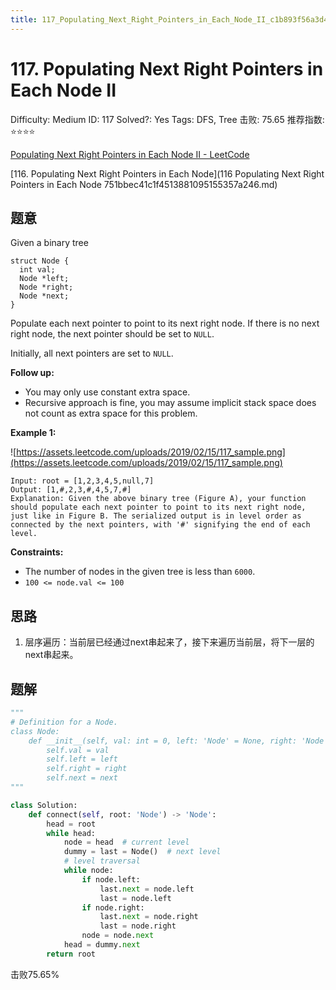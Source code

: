```yaml
---
title: 117_Populating_Next_Right_Pointers_in_Each_Node_II_c1b893f56a3d45fb99904734ddaf3a32
---
```


# 117. Populating Next Right Pointers in Each Node II

Difficulty: Medium
ID: 117
Solved?: Yes
Tags: DFS, Tree
击败: 75.65
推荐指数: ⭐⭐⭐⭐

[Populating Next Right Pointers in Each Node II - LeetCode](https://leetcode.com/problems/populating-next-right-pointers-in-each-node-ii/)

[116. Populating Next Right Pointers in Each Node](116 Populating Next Right Pointers in Each Node 751bbec41c1f4513881095155357a246.md) 

## 题意

Given a binary tree

```
struct Node {
  int val;
  Node *left;
  Node *right;
  Node *next;
}

```

Populate each next pointer to point to its next right node. If there is no next right node, the next pointer should be set to `NULL`.

Initially, all next pointers are set to `NULL`.

**Follow up:**

- You may only use constant extra space.
- Recursive approach is fine, you may assume implicit stack space does not count as extra space for this problem.

**Example 1:**

![https://assets.leetcode.com/uploads/2019/02/15/117_sample.png](https://assets.leetcode.com/uploads/2019/02/15/117_sample.png)

```
Input: root = [1,2,3,4,5,null,7]
Output: [1,#,2,3,#,4,5,7,#]
Explanation: Given the above binary tree (Figure A), your function should populate each next pointer to point to its next right node, just like in Figure B. The serialized output is in level order as connected by the next pointers, with '#' signifying the end of each level.

```

**Constraints:**

- The number of nodes in the given tree is less than `6000`.
- `100 <= node.val <= 100`

## 思路

1. 层序遍历：当前层已经通过next串起来了，接下来遍历当前层，将下一层的next串起来。

## 题解

```python
"""
# Definition for a Node.
class Node:
    def __init__(self, val: int = 0, left: 'Node' = None, right: 'Node' = None, next: 'Node' = None):
        self.val = val
        self.left = left
        self.right = right
        self.next = next
"""

class Solution:
    def connect(self, root: 'Node') -> 'Node':
        head = root
        while head:
            node = head  # current level
            dummy = last = Node()  # next level
            # level traversal
            while node:
                if node.left:
                    last.next = node.left
                    last = node.left
                if node.right:
                    last.next = node.right
                    last = node.right
                node = node.next
            head = dummy.next
        return root
```

击败75.65%